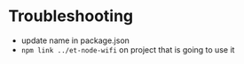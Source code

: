 # Troubleshooting

- update name in package.json
- `npm link ../et-node-wifi` on project that is going to use it
